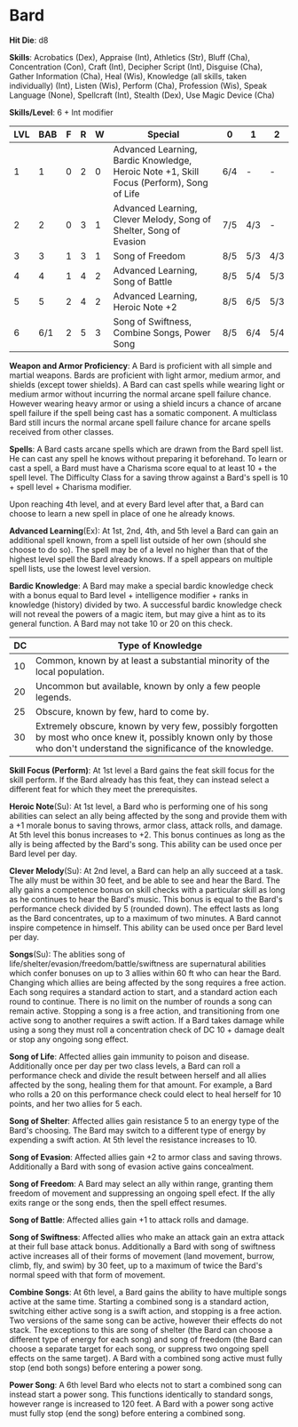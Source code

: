 # Bard

**Hit Die**: d8

**Skills**: Acrobatics (Dex), Appraise (Int), Athletics (Str), Bluff (Cha), Concentration (Con), Craft (Int), Decipher Script (Int), Disguise (Cha), Gather Information (Cha), Heal (Wis), Knowledge (all skills, taken individually) (Int), Listen (Wis), Perform (Cha), Profession (Wis), Speak Language (None), Spellcraft (Int), Stealth (Dex), Use Magic Device (Cha)

**Skills/Level**: 6 + Int modifier

LVL | BAB | F | R | W | Special | 0 | 1 | 2
--- | --- | - | - | - | ------- | - | - | -
1   | 1   | 0 | 2 | 0 | Advanced Learning, Bardic Knowledge, Heroic Note +1, Skill Focus (Perform), Song of Life | 6/4 |  -  |  -  
2   | 2   | 0 | 3 | 1 | Advanced Learning, Clever Melody, Song of Shelter, Song of Evasion | 7/5 | 4/3 |  -  
3   | 3   | 1 | 3 | 1 | Song of Freedom | 8/5 | 5/3 | 4/3
4   | 4   | 1 | 4 | 2 | Advanced Learning, Song of Battle | 8/5 | 5/4 | 5/3
5   | 5   | 2 | 4 | 2 | Advanced Learning, Heroic Note +2 | 8/5 | 6/5 | 5/3
6   | 6/1 | 2 | 5 | 3 | Song of Swiftness, Combine Songs, Power Song | 8/5 | 6/4 | 5/4

**Weapon and Armor Proficiency**: A Bard is proficient with all simple and martial weapons. Bards are proficient with light armor, medium armor, and shields (except tower shields). A Bard can cast spells while wearing light or medium armor without incurring the normal arcane spell failure chance. However wearing heavy armor or using a shield incurs a chance of arcane spell failure if the spell being cast has a somatic component. A multiclass Bard still incurs the normal arcane spell failure chance for arcane spells received from other classes.

**Spells**: A Bard casts arcane spells which are drawn from the Bard spell list. He can cast any spell he knows without preparing it beforehand. To learn or cast a spell, a Bard must have a Charisma score equal to at least 10 + the spell level. The Difficulty Class for a saving throw against a Bard's spell is 10 + spell level + Charisma modifier.

Upon reaching 4th level, and at every Bard level after that, a Bard can choose to learn a new spell in place of one he already knows. 

**Advanced Learning**(Ex): At 1st, 2nd, 4th, and 5th level a Bard can gain an additional spell known, from a spell list outside of her own (should she choose to do so). The spell may be of a level no higher than that of the highest level spell the Bard already knows. If a spell appears on multiple spell lists, use the lowest level version.

**Bardic Knowledge**: A Bard may make a special bardic knowledge check with a bonus equal to Bard level + intelligence modifier + ranks in knowledge (history) divided by two. A successful bardic knowledge check will not reveal the powers of a magic item, but may give a hint as to its general function. A Bard may not take 10 or 20 on this check.

DC | Type of Knowledge
-- | -----------------
10 | Common, known by at least a substantial minority of the local population.
20 | Uncommon but available, known by only a few people legends.
25 | Obscure, known by few, hard to come by.
30 | Extremely obscure, known by very few, possibly forgotten by most who once knew it, possibly known only by those who don't understand the significance of the knowledge.

**Skill Focus (Perform)**: At 1st level a Bard gains the feat skill focus for the skill perform. If the Bard already has this feat, they can instead select a different feat for which they meet the prerequisites.

**Heroic Note**(Su): At 1st level, a Bard who is performing one of his song abilities can select an ally being affected by the song and provide them with a +1 morale bonus to saving throws, armor class, attack rolls, and damage. At 5th level this bonus increases to +2. This bonus continues as long as the ally is being affected by the Bard's song. This ability can be used once per Bard level per day.

**Clever Melody**(Su): At 2nd level, a Bard can help an ally succeed at a task. The ally must be within 30 feet, and be able to see and hear the Bard. The ally gains a competence bonus on skill checks with a particular skill as long as he continues to hear the Bard's music. This bonus is equal to the Bard's performance check divided by 5 (rounded down). The effect lasts as long as the Bard concentrates, up to a maximum of two minutes. A Bard cannot inspire competence in himself. This ability can be used once per Bard level per day.

**Songs**(Su): The ablities song of life/shelter/evasion/freedom/battle/swiftness are supernatural abilities which confer bonuses on up to 3 allies within 60 ft who can hear the Bard. Changing which allies are being affected by the song requires a free action. Each song requires a standard action to start, and a standard action each round to continue. There is no limit on the number of rounds a song can remain active. Stopping a song is a free action, and transitioning from one active song to another requires a swift action. If a Bard takes damage while using a song they must roll a concentration check of DC 10 + damage dealt or stop any ongoing song effect.

**Song of Life**: Affected allies gain immunity to poison and disease. Additionally once per day per two class levels, a Bard can roll a performance check and divide the result between herself and all allies affected by the song, healing them for that amount. For example, a Bard who rolls a 20 on this performance check could elect to heal herself for 10 points, and her two allies for 5 each.

**Song of Shelter**: Affected allies gain resistance 5 to an energy type of the Bard's choosing. The Bard may switch to a different type of energy by expending a swift action. At 5th level the resistance increases to 10.

**Song of Evasion**: Affected allies gain +2 to armor class and saving throws. Additionally a Bard with song of evasion active gains concealment.

**Song of Freedom**: A Bard may select an ally within range, granting them freedom of movement and suppressing an ongoing spell efect. If the ally exits range or the song ends, then the spell effect resumes.

**Song of Battle**: Affected allies gain +1 to attack rolls and damage.

**Song of Swiftness**: Affected allies who make an attack gain an extra attack at their full base attack bonus. Additionally a Bard with song of swiftness active increases all of their forms of movement (land movement, burrow, climb, fly, and swim) by 30 feet, up to a maximum of twice the Bard's normal speed with that form of movement.

**Combine Songs**: At 6th level, a Bard gains the ability to have multiple songs active at the same time. Starting a combined song is a standard action, switching either active song is a swift action, and stopping is a free action. Two versions of the same song can be active, however their effects do not stack. The exceptions to this are song of shelter (the Bard can choose a different type of energy for each song) and song of freedom (the Bard can choose a separate target for each song, or suppress two ongoing spell effects on the same target). A Bard with a combined song active must fully stop (end both songs) before entering a power song.

**Power Song**: A 6th level Bard who elects not to start a combined song can instead start a power song. This functions identically to standard songs, however range is increased to 120 feet. A Bard with a power song active must fully stop (end the song) before entering a combined song.
